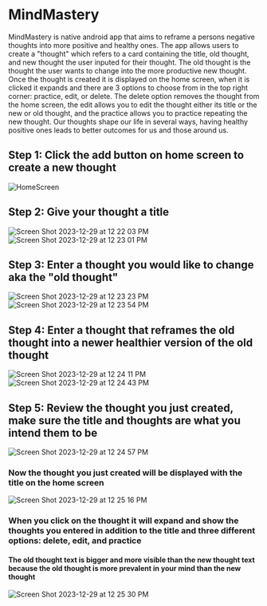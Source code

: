 # MindMastery

MindMastery is native android app that aims to reframe a persons negative thoughts into more positive and healthy ones. The app allows users to create a "thought" which refers to a card containing the title, old thought, and new thought the user inputed for their thought. The old thought is the thought the user wants to change into the more productive new thought. Once the thought is created it is displayed on the home screen, when it is clicked it expands and there are 3 options to choose from in the top right corner: practice, edit, or delete. The delete option removes the thought from the home screen, the edit allows you to edit the thought either its title or the new or old thought, and the practice allows you to practice repeating the new thought. Our thoughts shape our life in several ways, having healthy positive ones leads to better outcomes for us and those around us.

## Step 1: Click the add button on home screen to create a new thought

![HomeScreen](https://github.com/estebanrodriguez28/MindMastery/assets/114773169/0d0b7ce0-8391-4a95-9acb-078be7e798e7)

## Step 2: Give your thought a title

![Screen Shot 2023-12-29 at 12 22 03 PM](https://github.com/estebanrodriguez28/MindMastery/assets/114773169/7c673f7b-a0c9-4b8c-97be-f55d9ce1f330)
![Screen Shot 2023-12-29 at 12 23 01 PM](https://github.com/estebanrodriguez28/MindMastery/assets/114773169/2be99b85-e239-43fb-8918-07a0749fb368)


## Step 3: Enter a thought you would like to change aka the "old thought"

![Screen Shot 2023-12-29 at 12 23 23 PM](https://github.com/estebanrodriguez28/MindMastery/assets/114773169/2f4ad994-6082-450d-a3cf-1e939fd638ee)
![Screen Shot 2023-12-29 at 12 23 54 PM](https://github.com/estebanrodriguez28/MindMastery/assets/114773169/e51df625-dacc-4292-b292-611a64f4fadb)

## Step 4: Enter a thought that reframes the old thought into a newer healthier version of the old thought

![Screen Shot 2023-12-29 at 12 24 11 PM](https://github.com/estebanrodriguez28/MindMastery/assets/114773169/91c1c2fb-99e3-42c9-9e5f-c69141beff57)![Screen Shot 2023-12-29 at 12 24 43 PM](https://github.com/estebanrodriguez28/MindMastery/assets/114773169/8bbb1395-e673-47b9-8858-60fb17640b5f)

## Step 5: Review the thought you just created, make sure the title and thoughts are what you intend them to be

![Screen Shot 2023-12-29 at 12 24 57 PM](https://github.com/estebanrodriguez28/MindMastery/assets/114773169/07de0be0-cd7a-48a2-aa52-6ad68deaf8a8)

### Now the thought you just created will be displayed with the title on the home screen
![Screen Shot 2023-12-29 at 12 25 16 PM](https://github.com/estebanrodriguez28/MindMastery/assets/114773169/f4d87c83-b53e-43d6-b0a6-dc707fd9c9fc)

### When you click on the thought it will expand and show the thoughts you entered in addition to the title and three different options: delete, edit, and practice
#### The old thought text is bigger and more visible than the new thought text because the old thought is more prevalent in your mind than the new thought

![Screen Shot 2023-12-29 at 12 25 30 PM](https://github.com/estebanrodriguez28/MindMastery/assets/114773169/813900fe-920c-4f16-8daf-8b02f37e8047)

